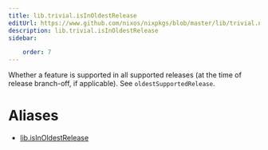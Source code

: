 ```yaml
---
title: lib.trivial.isInOldestRelease
editUrl: https://www.github.com/nixos/nixpkgs/blob/master/lib/trivial.nix#L263C5
description: lib.trivial.isInOldestRelease
sidebar:

    order: 7
---
```


Whether a feature is supported in all supported releases (at the time of
release branch-off, if applicable). See `oldestSupportedRelease`.


# Aliases

- [lib.isInOldestRelease](reference/lib/lib-isInOldestRelease)


